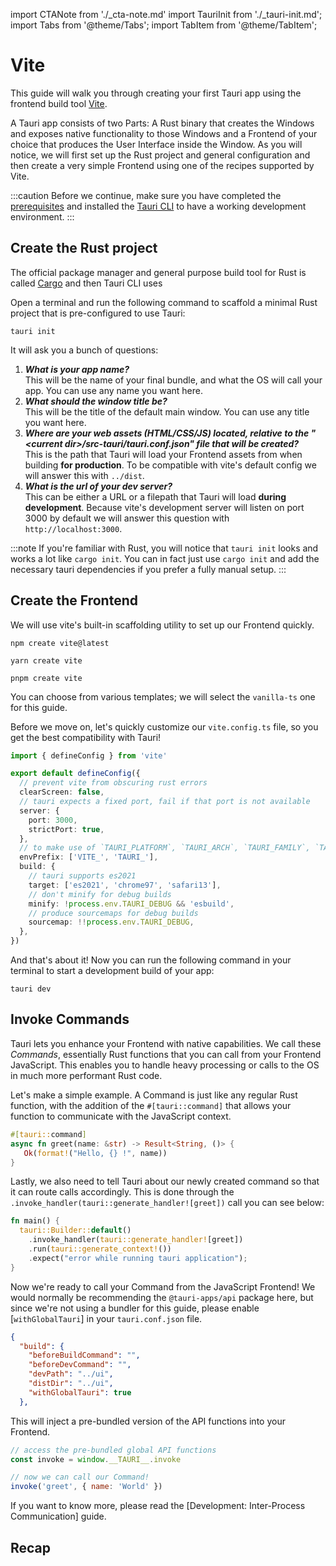import CTANote from './\_cta-note.md'
import TauriInit from './\_tauri-init.md';
import Tabs from '@theme/Tabs';
import TabItem from '@theme/TabItem';

# Vite

This guide will walk you through creating your first Tauri app using the frontend build tool [Vite].

A Tauri app consists of two Parts: A Rust binary that creates the Windows and exposes native functionality to those Windows and a Frontend of your choice that produces the User Interface inside the Window. As you will notice, we will first set up the Rust project and general configuration and then create a very simple Frontend using one of the recipes supported by Vite.

<!-- TODO: Screenshot. Preview of what we're building -->

:::caution
Before we continue, make sure you have completed the [prerequisites] and installed the [Tauri CLI] to have a working development environment.
:::

<CTANote />

## Create the Rust project

<!-- TODO: Create a fragment for this, but I don't know how to do MDX with children and my airport wifi is too slow for docusaurus' website -->

The official package manager and general purpose build tool for Rust is called [Cargo] and then Tauri CLI uses

Open a terminal and run the following command to scaffold a minimal Rust project that is pre-configured to use Tauri:

```shell
tauri init
```

It will ask you a bunch of questions:

1. **_What is your app name?_** <br />
   This will be the name of your final bundle, and what the OS will call your app. You can use any name you want here.
2. **_What should the window title be?_** <br/>
   This will be the title of the default main window. You can use any title you want here.
3. **_Where are your web assets (HTML/CSS/JS) located, relative to the "<current dir\>/src-tauri/tauri.conf.json" file that will be created?_** <br />
   This is the path that Tauri will load your Frontend assets from when building **for production**. To be compatible with vite's default config we will answer this with `../dist`.
4. **_What is the url of your dev server?_** <br />
   This can be either a URL or a filepath that Tauri will load **during development**. Because vite's development server will listen on port 3000 by default we will answer this question with `http://localhost:3000`.

:::note
If you're familiar with Rust, you will notice that `tauri init` looks and works a lot like `cargo init`. You can in fact just use `cargo init` and add the necessary tauri dependencies if you prefer a fully manual setup.
:::

<TauriInit />

## Create the Frontend

We will use vite's built-in scaffolding utility to set up our Frontend quickly.

<Tabs>
  <TabItem value="npm" label="npm" default>

```shell
npm create vite@latest
```

  </TabItem>
  <TabItem value="yarn" label="yarn">

```shell
yarn create vite
```

  </TabItem>
  <TabItem value="fedora" label="Fedora">

```console
pnpm create vite
```

  </TabItem>
</Tabs>

You can choose from various templates; we will select the `vanilla-ts` one for this guide.

Before we move on, let's quickly customize our `vite.config.ts` file, so you get the best compatibility with Tauri!

```typescript
import { defineConfig } from 'vite'

export default defineConfig({
  // prevent vite from obscuring rust errors
  clearScreen: false,
  // tauri expects a fixed port, fail if that port is not available
  server: {
    port: 3000,
    strictPort: true,
  },
  // to make use of `TAURI_PLATFORM`, `TAURI_ARCH`, `TAURI_FAMILY`, `TAURI_PLATFORM_VERSION`, `TAURI_PLATFORM_TYPE` and `TAURI_DEBUG` env variables
  envPrefix: ['VITE_', 'TAURI_'],
  build: {
    // tauri supports es2021
    target: ['es2021', 'chrome97', 'safari13'],
    // don't minify for debug builds
    minify: !process.env.TAURI_DEBUG && 'esbuild',
    // produce sourcemaps for debug builds
    sourcemap: !!process.env.TAURI_DEBUG,
  },
})
```

And that's about it! Now you can run the following command in your terminal to start a development build of your app:

```shell
tauri dev
```

<!-- TODO: SCREENSHOT -->

## Invoke Commands

Tauri lets you enhance your Frontend with native capabilities. We call these _Commands_, essentially Rust functions that you can call from your Frontend JavaScript. This enables you to handle heavy processing or calls to the OS in much more performant Rust code.

Let's make a simple example. A Command is just like any regular Rust function, with the addition of the `#[tauri::command]` that allows your function to communicate with the JavaScript context.

```rust
#[tauri::command]
async fn greet(name: &str) -> Result<String, ()> {
   Ok(format!("Hello, {} !", name))
}
```

Lastly, we also need to tell Tauri about our newly created command so that it can route calls accordingly. This is done through the `.invoke_handler(tauri::generate_handler![greet])` call you can see below:

```rust
fn main() {
  tauri::Builder::default()
    .invoke_handler(tauri::generate_handler![greet])
    .run(tauri::generate_context!())
    .expect("error while running tauri application");
}
```

Now we're ready to call your Command from the JavaScript Frontend! We would normally be recommending the `@tauri-apps/api` package here, but since we're not using a bundler for this guide, please enable [`withGlobalTauri`] in your `tauri.conf.json` file.

```json
{
  "build": {
    "beforeBuildCommand": "",
    "beforeDevCommand": "",
    "devPath": "../ui",
    "distDir": "../ui",
    "withGlobalTauri": true
  },
```

This will inject a pre-bundled version of the API functions into your Frontend.

```javascript
// access the pre-bundled global API functions
const invoke = window.__TAURI__.invoke

// now we can call our Command!
invoke('greet', { name: 'World' })
```

If you want to know more, please read the [Development: Inter-Process Communication] guide.

## Recap

[vite]: https://vitejs.dev
[prerequisites]: ../prerequisites.md
[tauri cli]: ../tauri-cli.md
[cargo]: https://doc.rust-lang.org/cargo/
